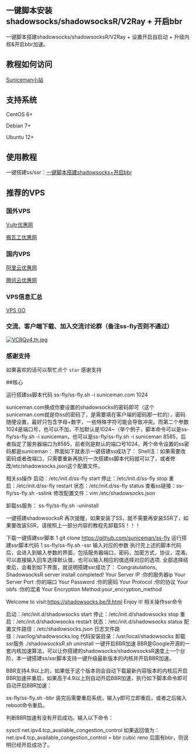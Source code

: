一键脚本安装shadowsocks/shadowsocksR/V2Ray + 开启bbr
---

一键脚本搭建shadowsocks/shadowsocksR/V2Ray + 设置开启自启动 + 升级内核&开启bbr加速。

## 教程如何访问

[Suniceman小站](https://suniceman.com/2019/04/10/install-shadowsocks-in-one-command/)

## 支持系统

CentOS 6+

Debian 7+

Ubuntu 12+

## 使用教程

一键搭建ss/ssr：[一键脚本搭建shadowsocks+开启bbr](https://suniceman.com/2019/04/10/install-shadowsocks-in-one-command/)

## 推荐的VPS

### 国外VPS

[Vultr优惠网](https://www.vultryhw.cn/)

[搬瓦工优惠网](https://www.bwgyhw.cn/)

### 国内VPS

[阿里云优惠网](https://www.aliyunyhw.com)

[腾讯云优惠网](https://www.tengxunyunyhw.com)

### VPS信息汇总

[VPS GO](https://www.vpsgo.com)

### 交流、客户端下载、加入交流讨论群（备注ss-fly否则不通过） 
 [![VCRQv4.th.jpg](https://s2.ax1x.com/2019/05/23/VCRQv4.th.jpg)](https://imgchr.com/i/VCRQv4)


### 感谢支持

如果喜欢的话可以帮忙点个 `star` 感谢支持 

##核心

运行搭建ss脚本代码
 ss-fly/ss-fly.sh -i suniceman.com 1024

suniceman.com换成你要设置的shadowsocks的密码即可（这个suniceman.com就是你ss的密码了，是需要填在客户端的密码那一栏的），密码随便设置，最好只包含字母+数字，一些特殊字符可能会导致冲突。而第二个参数1024是端口号，也可以不加，不加默认是1024~（举个例子，脚本命令可以是ss-fly/ss-fly.sh -i suniceman，也可以是ss-fly/ss-fly.sh -i suniceman 8585，后者指定了服务器端口为8585，前者则是默认的端口号1024，两个命令设置的ss密码都是suniceman：
界面如下就表示一键搭建ss成功了：
Shell注：如果需要改密码或者改端口，只需要重新再执行一次搭建ss脚本代码就可以了，或者修改/etc/shadowsocks.json这个配置文件。

相关ss操作
 启动：/etc/init.d/ss-fly start
 停止：/etc/init.d/ss-fly stop
 重启：/etc/init.d/ss-fly restart
 状态：/etc/init.d/ss-fly status
 查看ss链接：ss-fly/ss-fly.sh -sslink
 修改配置文件：vim /etc/shadowsocks.json

卸载ss服务：
 ss-fly/ss-fly.sh -uninstall



一键搭建shadowsocksR
再次提醒，如果安装了SS，就不需要再安装SSR了，如果要改装SSR，请按照上一部分内容的教程先卸载SS！！！

下载一键搭建ssr脚本
1
   git clone https://github.com/suniceman/ss-fly
运行搭建ssr脚本代码
1
 ss-fly/ss-fly.sh -ssr
输入对应的参数 执行完上述的脚本代码后，会进入到输入参数的界面，包括服务器端口，密码，加密方式，协议，混淆。可以直接输入回车选择默认值，也可以输入相应的值选择对应的选项.
全部选择结束后，会看到如下界面，就说明搭建ssr成功了：
Congratulations, ShadowsocksR server install completed!
Your Server IP        :你的服务器ip
Your Server Port      :你的端口
Your Password         :你的密码
Your Protocol         :你的协议
Your obfs             :你的混淆
Your Encryption Method:your_encryption_method
 
Welcome to visit:https://shadowsocks.be/9.html
Enjoy it!
相关操作ssr命令

 启动：/etc/init.d/shadowsocks start
 停止：/etc/init.d/shadowsocks stop
 重启：/etc/init.d/shadowsocks restart
 状态：/etc/init.d/shadowsocks status
 配置文件路径：/etc/shadowsocks.json
 日志文件路径：/var/log/shadowsocks.log
 代码安装目录：/usr/local/shadowsocks
卸载ssr服务
 ./shadowsocksR.sh uninstall
一键开启BBR加速
BBR是Google开源的一套内核加速算法，可以让你搭建的shadowsocks/shadowsocksR速度上一个台阶，本一键搭建ss/ssr脚本支持一键升级最新版本的内核并开启BBR加速。

BBR支持4.9以上的，如果低于这个版本则会自动下载最新内容版本的内核后开启BBR加速并重启，如果高于4.9以上则自动开启BBR加速，执行如下脚本命令即可自动开启BBR加速：


ss-fly/ss-fly.sh -bbr
装完后需要重启系统，输入y即可立即重启，或者之后输入reboot命令重启。

判断BBR加速有没有开启成功。输入以下命令：


sysctl net.ipv4.tcp_available_congestion_control
如果返回值为：
net.ipv4.tcp_available_congestion_control = bbr cubic reno
后面有bbr，则说明已经开启成功了。

